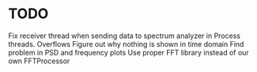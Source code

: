 # TODO

Fix receiver thread when sending data to spectrum analyzer in Process threads.
    Overflows
Figure out why nothing is shown in time domain
Find problem in PSD and frequency plots
Use proper FFT library instead of our own FFTProcessor
